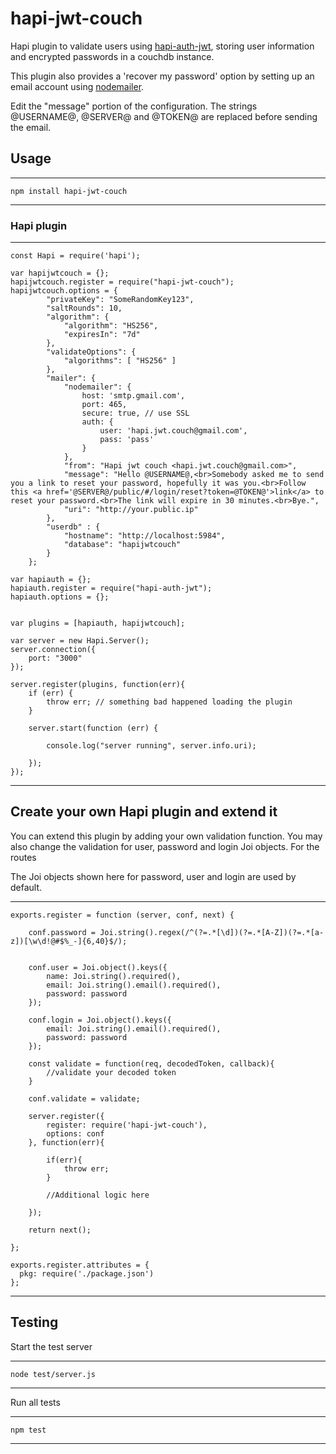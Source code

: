 # hapi-jwt-couch

Hapi plugin to validate users using [hapi-auth-jwt](https://github.com/ryanfitz/hapi-auth-jwt), storing user information and encrypted passwords 
in a couchdb instance. 

This plugin also provides a 'recover my password' option by setting up an email account using [nodemailer](https://github.com/nodemailer/nodemailer).

Edit the "message" portion of the configuration. The strings @USERNAME@, @SERVER@ and @TOKEN@ are replaced before sending the email. 

## Usage 

----
	npm install hapi-jwt-couch
----

### Hapi plugin

----
	const Hapi = require('hapi');

	var hapijwtcouch = {};
	hapijwtcouch.register = require("hapi-jwt-couch");
	hapijwtcouch.options = {
	        "privateKey": "SomeRandomKey123",
	        "saltRounds": 10,
	        "algorithm": { 
	            "algorithm": "HS256",
	            "expiresIn": "7d"
	        },
	        "validateOptions": { 
	            "algorithms": [ "HS256" ] 
	        },
	        "mailer": {
	            "nodemailer": {
					host: 'smtp.gmail.com',
				    port: 465,
				    secure: true, // use SSL
				    auth: {
				        user: 'hapi.jwt.couch@gmail.com',
				        pass: 'pass'
				    }
				},
				"from": "Hapi jwt couch <hapi.jwt.couch@gmail.com>",
				"message": "Hello @USERNAME@,<br>Somebody asked me to send you a link to reset your password, hopefully it was you.<br>Follow this <a href='@SERVER@/public/#/login/reset?token=@TOKEN@'>link</a> to reset your password.<br>The link will expire in 30 minutes.<br>Bye.",
				"uri": "http://your.public.ip"
	        },
	        "userdb" : {
	            "hostname": "http://localhost:5984",
	            "database": "hapijwtcouch"
	        }
	    };

	var hapiauth = {};
	hapiauth.register = require("hapi-auth-jwt");
	hapiauth.options = {};


	var plugins = [hapiauth, hapijwtcouch];

	var server = new Hapi.Server();
	server.connection({ 
	    port: "3000"
	});

	server.register(plugins, function(err){
	    if (err) {
	        throw err; // something bad happened loading the plugin
	    }

	    server.start(function (err) {

	        console.log("server running", server.info.uri);
	        
	    });
	});
----

## Create your own Hapi plugin and extend it 

You can extend this plugin by adding your own validation function. You may also change the validation for user, password and login Joi objects.
For the routes 

The Joi objects shown here for password, user and login are used by default.

----

	exports.register = function (server, conf, next) {
		
        conf.password = Joi.string().regex(/^(?=.*[\d])(?=.*[A-Z])(?=.*[a-z])[\w\d!@#$%_-]{6,40}$/);
	    

	    conf.user = Joi.object().keys({
	        name: Joi.string().required(),
	        email: Joi.string().email().required(),
	        password: password
	    });

	    conf.login = Joi.object().keys({
	        email: Joi.string().email().required(),
	        password: password
	    });

		const validate = function(req, decodedToken, callback){
			//validate your decoded token
		}

		conf.validate = validate;

		server.register({
			register: require('hapi-jwt-couch'),
			options: conf
		}, function(err){

			if(err){
				throw err;
			}

			//Additional logic here

		});

		return next();
		
	};

	exports.register.attributes = {
	  pkg: require('./package.json')
	};

----

## Testing 

Start the test server

----
	node test/server.js
----

Run all tests

----
	npm test
----

